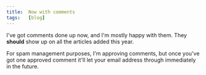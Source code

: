 ```yaml
---
title:  Now with comments
tags:   [blog]
---
```


I've got comments done up now, and I'm mostly happy with them.  They **should** show up on all the articles added this year.

For spam management purposes, I'm approving comments, but once you've got one approved comment it'll let your email address through immediately in the future.

